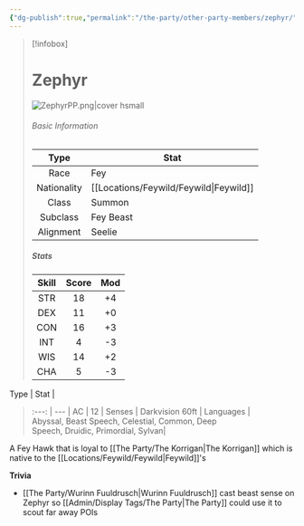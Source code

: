 ```yaml
---
{"dg-publish":true,"permalink":"/the-party/other-party-members/zephyr/","noteIcon":"","created":"2024-04-29T23:31:20.762+01:00","updated":"2024-12-26T12:53:47.357+00:00"}
---
```


 > [!infobox]
> 
> # Zephyr
> ![ZephyrPP.png|cover hsmall](/img/user/Admin/Attachments/ZephyrPP.png)
> ###### Basic Information
> 
>  Type | Stat |
> :----: | --- |
>  Race | Fey |
>  Nationality | [[Locations/Feywild/Feywild\|Feywild]] |
>  Class | Summon |
>  Subclass | Fey Beast |
>  Alignment | Seelie |
>  ##### Stats
> Skill | Score | Mod |
> :---: | :---: | :---: | 
>  STR | 18 | +4 | 
>  DEX | 11 | +0 |  
>  CON | 16 | +3 | 
>  INT | 4 | -3 | 
>  WIS | 14 | +2 | 
>  CHA | 5 | -3 | 
>  
Type | Stat |
>:---: | --- |
>AC | 12 |
>Senses | Darkvision 60ft |
>Languages | Abyssal, Beast Speech, Celestial, Common, Deep Speech, Druidic, Primordial, Sylvan|

A Fey Hawk that is loyal to [[The Party/The Korrigan\|The Korrigan]] which is native to the [[Locations/Feywild/Feywild\|Feywild]]'s

**Trivia**
- [[The Party/Wurinn Fuuldrusch\|Wurinn Fuuldrusch]] cast beast sense on Zephyr so [[Admin/Display Tags/The Party\|The Party]] could use it to scout far away POIs